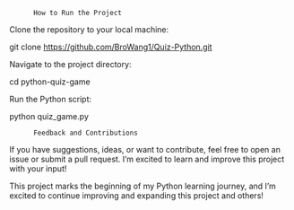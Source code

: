           How to Run the Project

Clone the repository to your local machine:

git clone <https://github.com/BroWang1/Quiz-Python.git>

Navigate to the project directory:

cd python-quiz-game

Run the Python script:

python quiz_game.py



          Feedback and Contributions

If you have suggestions, ideas, or want to contribute, feel free to open an issue or submit a pull request. I’m excited to learn and improve this project with your input!

This project marks the beginning of my Python learning journey, and I’m excited to continue improving and expanding this project and others!
